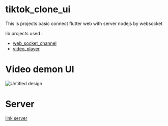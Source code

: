# tiktok_clone_ui

This is projects basic connect flutter web with server nodejs by websocket

lib projects used :

- [ web_socket_channel](https://pub.dev/packages/web_socket_channel)
- [video_player](https://pub.dev/packages/video_player)


# Video demon UI
![Untitled design](https://user-images.githubusercontent.com/71256773/182662244-498394be-2b74-45b6-80a5-8eb9d6b220df.gif)

# Server 
[link server](https://github.com/otis-eng/tiktok_clone_server.git)
